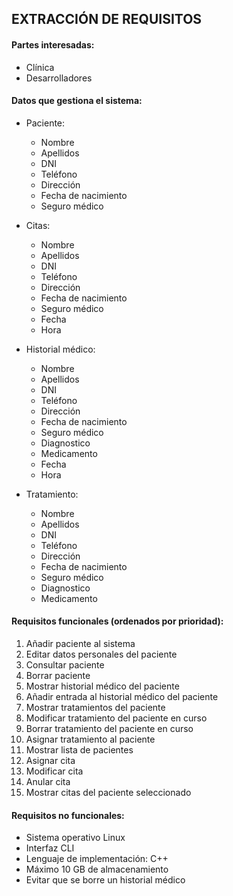 ## EXTRACCIÓN DE REQUISITOS
#### Partes interesadas:

  - Clínica
  - Desarrolladores
  
#### Datos que gestiona el sistema:
  - Paciente:
    * Nombre
    * Apellidos
    * DNI
    * Teléfono
    * Dirección
    * Fecha de nacimiento
    * Seguro médico
    
  - Citas:
    * Nombre
    * Apellidos
    * DNI
    * Teléfono
    * Dirección
    * Fecha de nacimiento
    * Seguro médico     
    * Fecha
    * Hora
     
  - Historial médico:
    * Nombre
    * Apellidos
    * DNI
    * Teléfono
    * Dirección
    * Fecha de nacimiento
    * Seguro médico
    * Diagnostico
    * Medicamento
    * Fecha
    * Hora
    
  - Tratamiento:
    * Nombre
    * Apellidos
    * DNI
    * Teléfono
    * Dirección
    * Fecha de nacimiento
    * Seguro médico
    * Diagnostico
    * Medicamento   

#### Requisitos funcionales (ordenados por prioridad):
 1. Añadir paciente al sistema
 2. Editar datos personales del paciente 
 3. Consultar paciente
 4. Borrar paciente
 5. Mostrar historial médico del paciente
 6. Añadir entrada al historial médico del paciente
 7. Mostrar tratamientos del paciente
 8. Modificar tratamiento del paciente en curso
 9. Borrar tratamiento del paciente en curso 
 10. Asignar tratamiento al paciente
 11. Mostrar lista de pacientes
 12. Asignar cita
 13. Modificar cita
 14. Anular cita
 15. Mostrar citas del paciente seleccionado
 
 #### Requisitos no funcionales:
- Sistema operativo Linux
- Interfaz CLI
- Lenguaje de implementación: C++
- Máximo 10 GB de almacenamiento
- Evitar que se borre un historial médico

